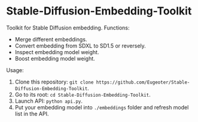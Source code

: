 # Stable-Diffusion-Embedding-Toolkit

Toolkit for Stable Diffusion embedding.
Functions:

- Merge different embeddings.
- Convert embedding from SDXL to SD1.5 or reversely.
- Inspect embedding model weight.
- Boost embedding model weight.

Usage:

1. Clone this repository: `git clone https://github.com/Eugeoter/Stable-Diffusion-Embedding-Toolkit`.
2. Go to its root: `cd Stable-Diffusion-Embedding-Toolkit`.
3. Launch API: `python api.py`.
4. Put your embedding model into `./embeddings` folder and refresh model list in the API.

